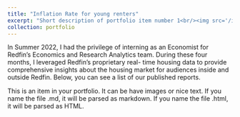 ```yaml
---
title: "Inflation Rate for young renters"
excerpt: "Short description of portfolio item number 1<br/><img src='/images/500x300.png'>"
collection: portfolio
---
```

In Summer 2022, I had the privilege of interning as an Economist for Redfin’s Economics and Research Analytics team. During these four months, I leveraged Redfin’s proprietary real- time housing data to provide comprehensive insights about the housing market for audiences inside and outside Redfin. Below, you can see a list of our published reports.


This is an item in your portfolio. It can be have images or nice text. If you name the file .md, it will be parsed as markdown. If you name the file .html, it will be parsed as HTML. 


